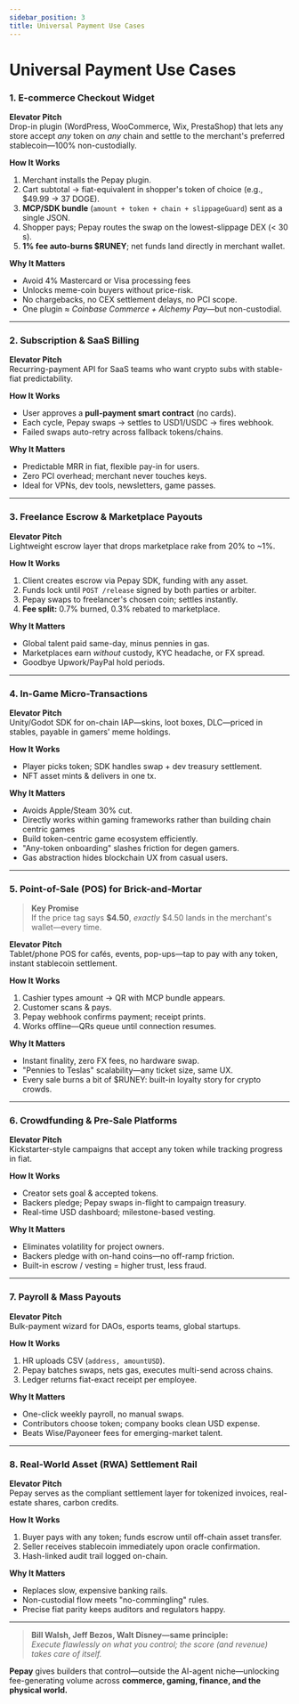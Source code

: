 ```yaml
---
sidebar_position: 3
title: Universal Payment Use Cases
---
```


# Universal Payment Use Cases

### 1. E-commerce Checkout Widget

**Elevator Pitch**  
Drop-in plugin (WordPress, WooCommerce, Wix, PrestaShop) that lets any store accept _any_ token on _any_ chain and settle to the merchant's preferred stablecoin—100% non-custodially.

**How It Works**

1. Merchant installs the Pepay plugin.
2. Cart subtotal → fiat-equivalent in shopper's token of choice (e.g., $49.99 → 37 DOGE).
3. **MCP/SDK bundle** (`amount + token + chain + slippageGuard`) sent as a single JSON.
4. Shopper pays; Pepay routes the swap on the lowest-slippage DEX (< 30 s).
5. **1% fee auto-burns $RUNEY**; net funds land directly in merchant wallet.

**Why It Matters**

* Avoid 4% Mastercard or Visa processing fees
* Unlocks meme-coin buyers without price-risk.
* No chargebacks, no CEX settlement delays, no PCI scope.
* One plugin ≈ _Coinbase Commerce + Alchemy Pay_—but non-custodial.

---

### 2. Subscription & SaaS Billing

**Elevator Pitch**  
Recurring-payment API for SaaS teams who want crypto subs with stable-fiat predictability.

**How It Works**

* User approves a **pull-payment smart contract** (no cards).
* Each cycle, Pepay swaps → settles to USD1/USDC → fires webhook.
* Failed swaps auto-retry across fallback tokens/chains.

**Why It Matters**

* Predictable MRR in fiat, flexible pay-in for users.
* Zero PCI overhead; merchant never touches keys.
* Ideal for VPNs, dev tools, newsletters, game passes.

---

### 3. Freelance Escrow & Marketplace Payouts

**Elevator Pitch**  
Lightweight escrow layer that drops marketplace rake from 20% to ~1%.

**How It Works**

1. Client creates escrow via Pepay SDK, funding with any asset.
2. Funds lock until `POST /release` signed by both parties or arbiter.
3. Pepay swaps to freelancer's chosen coin; settles instantly.
4. **Fee split:** 0.7% burned, 0.3% rebated to marketplace.

**Why It Matters**

* Global talent paid same-day, minus pennies in gas.
* Marketplaces earn _without_ custody, KYC headache, or FX spread.
* Goodbye Upwork/PayPal hold periods.

---

### 4. In-Game Micro-Transactions

**Elevator Pitch**  
Unity/Godot SDK for on-chain IAP—skins, loot boxes, DLC—priced in stables, payable in gamers' meme holdings.

**How It Works**

* Player picks token; SDK handles swap + dev treasury settlement.
* NFT asset mints & delivers in one tx.

**Why It Matters**

* Avoids Apple/Steam 30% cut.
* Directly works within gaming frameworks rather than building chain centric games
* Build token-centric game ecosystem efficiently.
* "Any-token onboarding" slashes friction for degen gamers.
* Gas abstraction hides blockchain UX from casual users.

---

### 5. Point-of-Sale (POS) for Brick-and-Mortar

> **Key Promise**  
> If the price tag says **$4.50**, _exactly_ $4.50 lands in the merchant's wallet—every time.

**Elevator Pitch**  
Tablet/phone POS for cafés, events, pop-ups—tap to pay with any token, instant stablecoin settlement.

**How It Works**

1. Cashier types amount → QR with MCP bundle appears.
2. Customer scans & pays.
3. Pepay webhook confirms payment; receipt prints.
4. Works offline—QRs queue until connection resumes.

**Why It Matters**

* Instant finality, zero FX fees, no hardware swap.
* "Pennies to Teslas" scalability—any ticket size, same UX.
* Every sale burns a bit of $RUNEY: built-in loyalty story for crypto crowds.

---

### 6. Crowdfunding & Pre-Sale Platforms

**Elevator Pitch**  
Kickstarter-style campaigns that accept any token while tracking progress in fiat.

**How It Works**

* Creator sets goal & accepted tokens.
* Backers pledge; Pepay swaps in-flight to campaign treasury.
* Real-time USD dashboard; milestone-based vesting.

**Why It Matters**

* Eliminates volatility for project owners.
* Backers pledge with on-hand coins—no off-ramp friction.
* Built-in escrow / vesting = higher trust, less fraud.

---

### 7. Payroll & Mass Payouts

**Elevator Pitch**  
Bulk-payment wizard for DAOs, esports teams, global startups.

**How It Works**

1. HR uploads CSV (`address, amountUSD`).
2. Pepay batches swaps, nets gas, executes multi-send across chains.
3. Ledger returns fiat-exact receipt per employee.

**Why It Matters**

* One-click weekly payroll, no manual swaps.
* Contributors choose token; company books clean USD expense.
* Beats Wise/Payoneer fees for emerging-market talent.

---

### 8. Real-World Asset (RWA) Settlement Rail

**Elevator Pitch**  
Pepay serves as the compliant settlement layer for tokenized invoices, real-estate shares, carbon credits.

**How It Works**

1. Buyer pays with any token; funds escrow until off-chain asset transfer.
2. Seller receives stablecoin immediately upon oracle confirmation.
3. Hash-linked audit trail logged on-chain.

**Why It Matters**

* Replaces slow, expensive banking rails.
* Non-custodial flow meets "no-commingling" rules.
* Precise fiat parity keeps auditors and regulators happy.

---

> **Bill Walsh, Jeff Bezos, Walt Disney—same principle:**  
> _Execute flawlessly on what you control; the score (and revenue) takes care of itself._

**Pepay** gives builders that control—outside the AI-agent niche—unlocking fee-generating volume across **commerce, gaming, finance, and the physical world.**